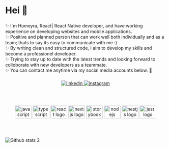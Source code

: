 
<h1 align="left">Hei 👋</h1>

###

<p align="left">✨ I´m Humeyra, React| React Native developer, and have working experience on developing websites and mobile applications.<br>
✨ Positive and planned person that can work well both individually and as a team; thats to say its easy to communicate with me :)<br>
✨ By writing clean and structured code, I aim to develop my skills and become a professionel developer.<br> 
✨ Trying to stay up to date with the latest trends and looking forward to colloborate with new developers as a teammate.<br>
✨ You can contact me anytime via my social media accounts below. 👋</p>

###

<div align="center">
<a href="https://www.linkedin.com/in/humeyra-aydogdu-00a389257/" target="_blank">
<img src=https://img.shields.io/badge/linkedin-%231E77B5.svg?&style=for-the-badge&logo=linkedin&logoColor=white alt=linkedin style="margin-bottom: 5px;" />
</a>
  <a href="https://www.instagram.com/humeyr_aydogdu/">
<img src=https://img.shields.io/badge/instagram-%23000000.svg?&style=for-the-badge&logo=instagram&logoColor=white alt=instagram style="margin-bottom: 5px;" />
</a>
  
</div><br><br>



###

<div align="center">
  <img src="https://cdn.jsdelivr.net/gh/devicons/devicon/icons/javascript/javascript-original.svg" height="40" width="52" alt="javascript logo"  />
  <img src="https://cdn.jsdelivr.net/gh/devicons/devicon/icons/typescript/typescript-original.svg" height="40" width="52" alt="typescript logo"  />
  <img src="https://cdn.jsdelivr.net/gh/devicons/devicon/icons/react/react-original.svg" height="40" width="52" alt="react logo"  />
  <img src="https://cdn.jsdelivr.net/gh/devicons/devicon/icons/nextjs/nextjs-original.svg" height="40" width="52" alt="nextjs logo"  />
  <img src="https://cdn.jsdelivr.net/gh/devicons/devicon/icons/storybook/storybook-original.svg" height="40" width="52" alt="storybook logo"  />
  <img src="https://cdn.jsdelivr.net/gh/devicons/devicon/icons/nodejs/nodejs-original.svg" height="40" width="52" alt="nodejs logo"  />
  <img src="https://cdn.jsdelivr.net/gh/devicons/devicon/icons/nestjs/nestjs-plain.svg" height="40" width="52" alt="nestjs logo"  />
  <img src="https://cdn.jsdelivr.net/gh/devicons/devicon/icons/jest/jest-plain.svg" height="40" width="52" alt="jest logo"  />
</div><br><br>

###

![Github stats 2](https://github-readme-stats.vercel.app/api?username=Humeyr&show_icons=true&theme=radical)
